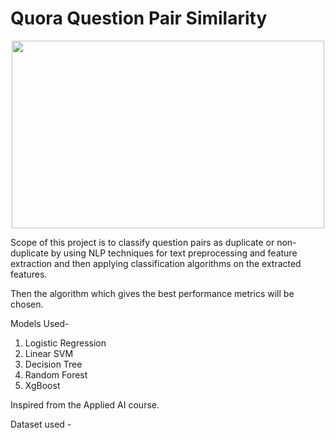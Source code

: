 # Quora Question Pair Similarity

<p align="center">
<img src="https://cdn.vox-cdn.com/thumbor/XZOiMSnjfLxakH367c7Og-Bb6v4=/7x0:633x417/1200x800/filters:focal(7x0:633x417)/cdn.vox-cdn.com/assets/1296846/quoralogo.jpg" width=500px height=300px>
</p>

Scope of this project is to classify question pairs as duplicate or non-duplicate by using NLP
techniques for text preprocessing and feature extraction and then applying classification algorithms on
the extracted features. 

Then the algorithm which gives the best performance metrics will be chosen.


Models Used-
<ol>
  <li>Logistic Regression</li>
  <li>Linear SVM</li>
  <li>Decision Tree</li>
  <li>Random Forest</li>
  <li>XgBoost</li>
</ol>

<p>Inspired from the Applied AI course.</p>

<p>Dataset used - <a href="https://www.kaggle.com/competitions/quora-question-pairs/data"></a></p>
